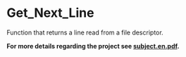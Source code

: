 # Get_Next_Line

Function that returns a line read from a file descriptor.

**For more details regarding the project see [subject.en.pdf](https://github.com/ohelly/gnl/blob/master/subject.en.pdf).**
